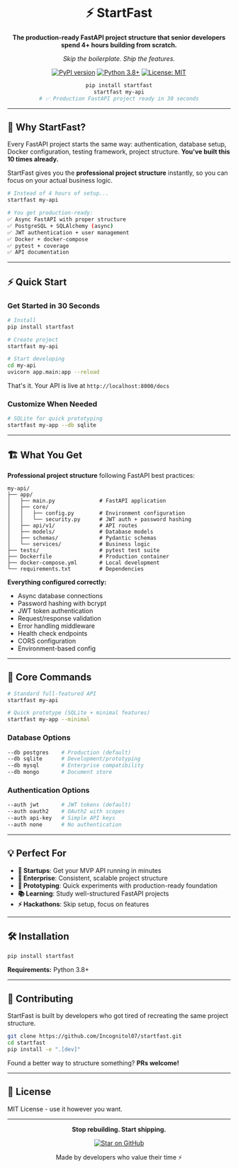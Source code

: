 <div align="center">

# ⚡ StartFast

**The production-ready FastAPI project structure that senior developers spend 4+ hours building from scratch.**

*Skip the boilerplate. Ship the features.*

[![PyPI version](https://badge.fury.io/py/startfast.svg)](https://badge.fury.io/py/startfast)
[![Python 3.8+](https://img.shields.io/badge/python-3.8+-blue.svg)](https://www.python.org/downloads/)
[![License: MIT](https://img.shields.io/badge/License-MIT-yellow.svg)](https://opensource.org/licenses/MIT)

```bash
pip install startfast
startfast my-api
# ✅ Production FastAPI project ready in 30 seconds
```

</div>

---

## 🎯 Why StartFast?

Every FastAPI project starts the same way: authentication, database setup, Docker configuration, testing framework, project structure. **You've built this 10 times already.**

StartFast gives you the **professional project structure** instantly, so you can focus on your actual business logic.

```bash
# Instead of 4 hours of setup...
startfast my-api

# You get production-ready:
✅ Async FastAPI with proper structure
✅ PostgreSQL + SQLAlchemy (async)  
✅ JWT authentication + user management
✅ Docker + docker-compose
✅ pytest + coverage
✅ API documentation
```

---

## ⚡ Quick Start

### Get Started in 30 Seconds

```bash
# Install
pip install startfast

# Create project
startfast my-api

# Start developing
cd my-api
uvicorn app.main:app --reload
```

That's it. Your API is live at `http://localhost:8000/docs`

### Customize When Needed

```bash
# SQLite for quick prototyping
startfast my-app --db sqlite

```

---

## 🏗️ What You Get

**Professional project structure** following FastAPI best practices:

```plaintext
my-api/
├── app/
│   ├── main.py              # FastAPI application
│   ├── core/
│   │   ├── config.py        # Environment configuration
│   │   └── security.py      # JWT auth + password hashing
│   ├── api/v1/              # API routes
│   ├── models/              # Database models  
│   ├── schemas/             # Pydantic schemas
│   └── services/            # Business logic
├── tests/                   # pytest test suite
├── Dockerfile               # Production container
├── docker-compose.yml       # Local development
└── requirements.txt         # Dependencies
```

**Everything configured correctly:**

- Async database connections
- Password hashing with bcrypt
- JWT token authentication
- Request/response validation
- Error handling middleware
- Health check endpoints
- CORS configuration
- Environment-based config

---

## 🚀 Core Commands

```bash
# Standard full-featured API
startfast my-api

# Quick prototype (SQLite + minimal features)
startfast my-app --minimal

```

### Database Options

```bash
--db postgres    # Production (default)
--db sqlite      # Development/prototyping  
--db mysql       # Enterprise compatibility
--db mongo       # Document store
```

### Authentication Options

```bash
--auth jwt       # JWT tokens (default)
--auth oauth2    # OAuth2 with scopes
--auth api-key   # Simple API keys
--auth none      # No authentication
```

---

## 💡 Perfect For

- **🚀 Startups**: Get your MVP API running in minutes
- **🏢 Enterprise**: Consistent, scalable project structure
- **🧪 Prototyping**: Quick experiments with production-ready foundation
- **📚 Learning**: Study well-structured FastAPI projects
- **⚡ Hackathons**: Skip setup, focus on features

---

## 🛠️ Installation

```bash
pip install startfast
```

**Requirements:** Python 3.8+

---

## 🤝 Contributing

StartFast is built by developers who got tired of recreating the same project structure.

```bash
git clone https://github.com/Incognitol07/startfast.git
cd startfast
pip install -e ".[dev]"
```

Found a better way to structure something? **PRs welcome!**

---

## 📄 License

MIT License - use it however you want.

---

<div align="center">

**Stop rebuilding. Start shipping.**

[![Star on GitHub](https://img.shields.io/github/stars/Incognitol07/startfast?style=social)](https://github.com/Incognitol07/startfast)

Made by developers who value their time ⚡

</div>

